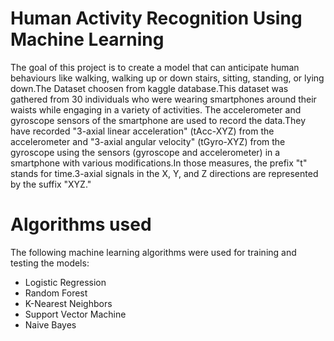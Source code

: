 # Human Activity Recognition Using Machine Learning
The goal of this project is to create a model that can anticipate human behaviours like walking, walking up or down stairs, sitting, standing, or lying down.The Dataset choosen from kaggle database.This dataset was gathered from 30 individuals who were wearing smartphones around their waists while engaging in a variety of activities. The accelerometer and gyroscope sensors of the smartphone are used to record the data.They have recorded "3-axial linear acceleration" (tAcc-XYZ) from the accelerometer and "3-axial angular velocity" (tGyro-XYZ) from the gyroscope using the sensors (gyroscope and accelerometer) in a smartphone with various modifications.In those measures, the prefix "t" stands for time.3-axial signals in the X, Y, and Z directions are represented by the suffix "XYZ."
# Algorithms used
The following machine learning algorithms were used for training and testing the models:
- Logistic Regression
- Random Forest
- K-Nearest Neighbors
- Support Vector Machine
- Naive Bayes

